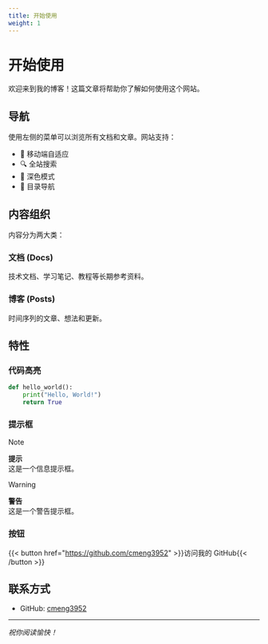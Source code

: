 ```yaml
---
title: 开始使用
weight: 1
---
```


# 开始使用

欢迎来到我的博客！这篇文章将帮助你了解如何使用这个网站。

## 导航

使用左侧的菜单可以浏览所有文档和文章。网站支持：

- 📱 移动端自适应
- 🔍 全站搜索
- 🌙 深色模式
- 📝 目录导航

## 内容组织

内容分为两大类：

### 文档 (Docs)

技术文档、学习笔记、教程等长期参考资料。

### 博客 (Posts)

时间序列的文章、想法和更新。

## 特性

### 代码高亮

```python
def hello_world():
    print("Hello, World!")
    return True
```

### 提示框

> [!NOTE]
> **提示**  
> 这是一个信息提示框。

> [!WARNING]
> **警告**  
> 这是一个警告提示框。

### 按钮

{{< button href="https://github.com/cmeng3952" >}}访问我的 GitHub{{< /button >}}

## 联系方式

- GitHub: [cmeng3952](https://github.com/cmeng3952)

---

*祝你阅读愉快！*

